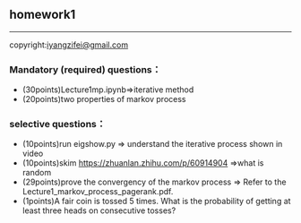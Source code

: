 ## homework1
-----
copyright:iyangzifei@gmail.com

###  Mandatory (required) questions：

- (30points)Lecture1mp.ipynb=>iterative method 
- (20points)two properties of markov process
### selective questions：

- (10points)run eigshow.py => understand the iterative process shown in video
- (10points)skim  https://zhuanlan.zhihu.com/p/60914904  =>what is random
- (29points)prove the convergency of the markov process => Refer to the Lecture1_markov_process_pagerank.pdf.
- (1points)A fair coin is tossed 5 times. What is the probability of getting at least three heads on consecutive tosses?

